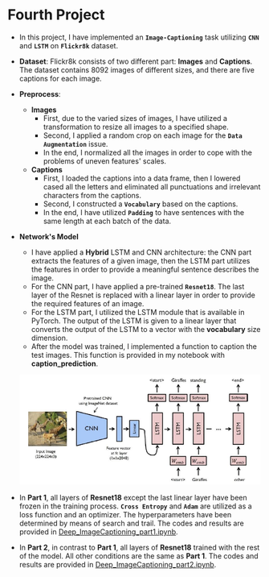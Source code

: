 # Fourth Project
* In this project, I have implemented an **`Image-Captioning`** task utilizing **`CNN`** and **`LSTM`**  on **`Flickr8k`** dataset.

* **Dataset**: Flickr8k consists of two different part: **Images** and **Captions**. The dataset contains 8092 images of different sizes, and there are five captions for each image. 
    
* **Preprocess**: 
    * **Images**
        - First, due to the varied sizes of images, I have utilized a transformation to resize all images to a specified shape.
        - Second, I applied a random crop on each image for the **`Data Augmentation`** issue.
        - In the end, I normalized all the images in order to cope with the problems of uneven  features' scales.
    * **Captions**
        -   First, I loaded the captions into a data frame, then I  lowered cased all the letters and eliminated all punctuations and irrelevant characters from the captions.
        - Second, I constructed  a **`Vocabulary`** based on the captions.
        - In the end, I have utilized **`Padding`** to have sentences with the same length at each batch of the data. 
    
* **Network's Model** 
    - I have applied a **Hybrid** LSTM and CNN architecture: the CNN part extracts the features of a given image, then the LSTM part utilizes the features in order to provide a meaningful sentence describes the image. 
    -  For the CNN part, I have applied a pre-trained **`Resnet18`**. The last layer of the Resnet is replaced with a linear layer in order to provide the required features of an image.
    - For the LSTM part, I utilized the LSTM module that is available in PyTorch. The output of the LSTM is given to a linear layer that converts the output of the LSTM to a vector with the **vocabulary** size dimension.
    - After the model was trained,  I implemented a function to caption the test images. This function is provided in my notebook with **caption_prediction**.

    ![alt text](https://github.com/ARokni/Deep-Learning/blob/main/Project%204/img/model.JPG)
    
* In **Part 1**, all layers of  **Resnet18** except the last linear layer have been frozen in the training process. **`Cross Entropy`** and **`Adam`** are utilized as a loss function and an optimizer. The hyperparameters have been determined by means of search and trail. The codes and results are provided in [Deep_ImageCaptioning_part1.ipynb](https://github.com/ARokni/Deep-Learning/blob/main/Project%204/Part1/Deep_ImageCaptioning_part1.ipynb).

* In **Part 2**, in contrast to **Part 1**, all layers of **Resnet18** trained with the rest of the model. All other conditions are the same as **Part 1**. The codes and results are provided in [Deep_ImageCaptioning_part2.ipynb](https://github.com/ARokni/Deep-Learning/blob/main/Project%204/Part2/Deep_ImageCaptioning_part2.ipynb).
